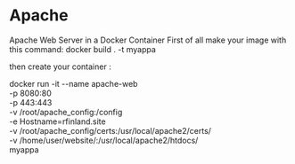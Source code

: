 # Apache
Apache Web Server in a Docker Container
First of all make your image with this command:
docker build . -t myappa 

then create your container : 

docker run -it --name apache-web \
-p 8080:80 \
-p 443:443 \
-v /root/apache_config:/config \
-e Hostname=rfinland.site \
-v /root/apache_config/certs:/usr/local/apache2/certs/ \
-v /home/user/website/:/usr/local/apache2/htdocs/ \
myappa
